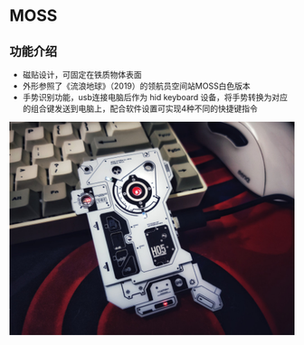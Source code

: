 # MOSS

## 功能介绍

* 磁贴设计，可固定在铁质物体表面
* 外形参照了《流浪地球》（2019）的领航员空间站MOSS白色版本
* 手势识别功能，usb连接电脑后作为 hid keyboard 设备，将手势转换为对应的组合键发送到电脑上，配合软件设置可实现4种不同的快捷键指令

![实物图](./document/实物图.jpg)